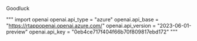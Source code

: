 Goodluck

"""
import openai
openai.api_type = "azure"
openai.api_base = "https://rtappopenai.openai.azure.com/"
openai.api_version = "2023-06-01-preview"
openai.api_key = "0eb4ce717f404f66b70f809817ebd172"
"""

